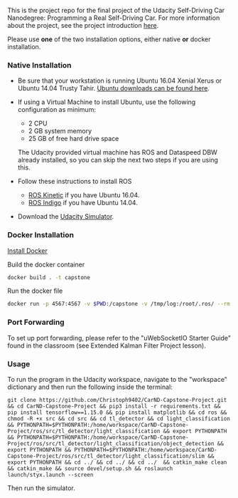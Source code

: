This is the project repo for the final project of the Udacity Self-Driving Car Nanodegree: Programming a Real Self-Driving Car. For more information about the project, see the project introduction [here](https://classroom.udacity.com/nanodegrees/nd013/parts/6047fe34-d93c-4f50-8336-b70ef10cb4b2/modules/e1a23b06-329a-4684-a717-ad476f0d8dff/lessons/462c933d-9f24-42d3-8bdc-a08a5fc866e4/concepts/5ab4b122-83e6-436d-850f-9f4d26627fd9).

Please use **one** of the two installation options, either native **or** docker installation.

### Native Installation

* Be sure that your workstation is running Ubuntu 16.04 Xenial Xerus or Ubuntu 14.04 Trusty Tahir. [Ubuntu downloads can be found here](https://www.ubuntu.com/download/desktop).
* If using a Virtual Machine to install Ubuntu, use the following configuration as minimum:
  * 2 CPU
  * 2 GB system memory
  * 25 GB of free hard drive space

  The Udacity provided virtual machine has ROS and Dataspeed DBW already installed, so you can skip the next two steps if you are using this.

* Follow these instructions to install ROS
  * [ROS Kinetic](http://wiki.ros.org/kinetic/Installation/Ubuntu) if you have Ubuntu 16.04.
  * [ROS Indigo](http://wiki.ros.org/indigo/Installation/Ubuntu) if you have Ubuntu 14.04.
* Download the [Udacity Simulator](https://github.com/udacity/CarND-Capstone/releases).

### Docker Installation
[Install Docker](https://docs.docker.com/engine/installation/)

Build the docker container
```bash
docker build . -t capstone
```

Run the docker file
```bash
docker run -p 4567:4567 -v $PWD:/capstone -v /tmp/log:/root/.ros/ --rm -it capstone
```

### Port Forwarding
To set up port forwarding, please refer to the "uWebSocketIO Starter Guide" found in the classroom (see Extended Kalman Filter Project lesson).

### Usage
To run the program in the Udacity workspace, navigate to the "workspace" dictionary and then run the following inside the terminal:

```
git clone https://github.com/Christoph9402/CarND-Capstone-Project.git && cd CarND-Capstone-Project && pip3 install -r requirements.txt && pip install tensorflow==1.15.0 && pip install matplotlib && cd ros && chmod -R +x src && cd src && cd tl_detector && cd light_classification && PYTHONPATH=$PYTHONPATH:/home/workspace/CarND-Capstone-Project/ros/src/tl_detector/light_classification && export PYTHONPATH && PYTHONPATH=$PYTHONPATH:/home/workspace/CarND-Capstone-Project/ros/src/tl_detector/light_classification/object_detection && export PYTHONPATH && PYTHONPATH=$PYTHONPATH:/home/workspace/CarND-Capstone-Project/ros/src/tl_detector/light_classification/slim && export PYTHONPATH && cd ../ && cd ../ && cd ../  && catkin_make clean && catkin_make && source devel/setup.sh && roslaunch launch/styx.launch --screen
```

Then run the simulator.
